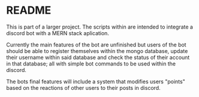 
# README

This is part of a larger project. The scripts within are intended to integrate a discord bot with a MERN stack aplication.

Currently the main features of the bot are unfinished but users of the bot should be able to register themselves within the mongo database, update their username within said database and check the status of their account in that database; all with simple bot commands to be used within the discord.

The bots final features will include a system that modifies users "points" based on the reactions of other users to their posts in discord.

